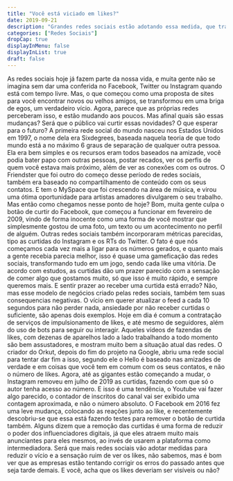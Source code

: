 ```yaml
---
title: "Você está viciado em likes?"
date: 2019-09-21
description: "Grandes redes sociais estão adotando essa medida, que trás muita discussão aos usuários."
categories: ["Redes Sociais"]
dropCap: true
displayInMenu: false
displayInList: true
draft: false
---
```


As redes sociais hoje já fazem parte da nossa vida, e muita gente não se imagina sem dar uma conferida no Facebook, Twitter ou Instagram quando está com tempo livre. Mas, o que começou como uma proposta de sites para você encontrar novos ou velhos amigos, se transformou em uma briga de egos, um verdadeiro vício. Agora, parece que as próprias redes perceberam isso, e estão mudando aos poucos. Mas afinal quais são essas mudanças? Será que o público vai curtir essas novidades? O que esperar para o futuro?
A primeira rede social do mundo nasceu nos Estados Unidos em 1997, o nome dela era Sixdegrees, baseada naquela teoria de que todo mundo está a no máximo 6 graus de separação de qualquer outra pessoa. Ela era bem simples e os recursos eram todos baseados na amizade, você podia bater papo com outras pessoas, postar recados, ver os perfis de quem você estava mais próximo, além de ver as conexões com os outros. O Friendster que foi outro do começo desse período de redes sociais, também era baseado no compartilhamento de conteúdo com os seus contatos. E tem o MySpace que foi crescendo na área de música, e virou uma ótima oportunidade para artistas amadores divulgarem o seu trabalho. Mas então como chegamos nesse ponto de hoje? Bom, muita gente culpa o botão de curtir do Facebook, que começou a funcionar em fevereiro de 2009, vindo de forma inocente como uma forma de você mostrar que simplesmente gostou de uma foto, um texto ou um acontecimento no perfil de alguém. Outras redes sociais também incorporaram métricas parecidas, tipo as curtidas do Instagram e os RTs do Twitter. O fato é que nós começamos cada vez mais a ligar para os números gerados, e quanto mais a gente recebia parecia melhor, isso é quase uma gameficação das redes sociais, transformando tudo em um jogo, sendo cada like uma vitória. De acordo com estudos, as curtidas dão um prazer parecido com a sensação de comer algo que gostamos muito, só que isso é muito rápido, e sempre queremos mais. E sentir prazer ao receber uma curtida está errado? Não, mas esse modelo de negócios criado pelas redes sociais, também tem suas consequencias negativas. O vício em querer atualizar o feed a cada 10 segundos para não perder nada, ansiedade por não receber curtidas o suficiente, são apenas dois exemplos. Hoje em dia é comum a contratação de serviços de impulsionamento de likes, e até mesmo de seguidores, além do uso de bots para seguir ou interagir. Aqueles vídeos de fazendas de likes, com dezenas de aparelhos lado a lado trabalhando a todo momento são bem assustadores, e mostram muito bem a situação atual das redes. O criador do Orkut, depois do fim do projeto na Google, abriu uma rede social para tentar dar fim a isso, segundo ele o Hello é baseado nas amizades de verdade e em coisas que você tem em comum com os seus contatos, e não o número de likes. Agora, até as gigantes estão começando a mudar, o Instagram removeu em julho de 2019 as curtidas, fazendo com que só o autor tenha acesso ao número. E isso é uma tendência, o Youtube vai fazer algo parecido, o contador de inscritos do canal vai ser exibido uma contagem aproximada, e não o número absoluto. O Facebook em 2016 fez uma leve mudança, colocando as reações junto ao like, e recentemente descobriu-se que essa está fazendo testes para remover o botão de curtida também. Alguns dizem que a remoção das curtidas é uma forma de reduzir o poder dos influenciadores digitais, já que eles atraem muito mais anunciantes para eles mesmos, ao invés de usarem a plataforma como intermediadora. Será que mais redes sociais vão adotar medidas para reduzir o vício e a sensação ruim de ver os likes, não sabemos, mas é bom ver que as empresas estão tentando corrigir os erros do passado antes que seja tarde demais. E você, acha que os likes deveriam ser visíveis ou não?

